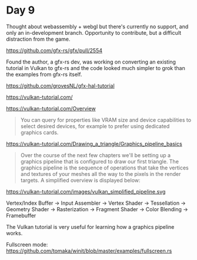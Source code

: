 # Day 9

Thought about webassembly + webgl but there's currently no support, and only an
in-development branch. Opportunity to contribute, but a difficult distraction
from the game.

https://github.com/gfx-rs/gfx/pull/2554


Found the author, a gfx-rs dev, was working on converting an existing tutorial in Vulkan to
gfx-rs and the code looked much simpler to grok than the examples from gfx-rs itself.

https://github.com/grovesNL/gfx-hal-tutorial

https://vulkan-tutorial.com/

https://vulkan-tutorial.com/Overview

> You can query for properties like VRAM size and device capabilities to select desired devices, for example to prefer using dedicated graphics cards.

https://vulkan-tutorial.com/Drawing_a_triangle/Graphics_pipeline_basics


> Over the course of the next few chapters we'll be setting up a graphics pipeline that is configured to draw our first triangle. The graphics pipeline is the sequence of operations that take the vertices and textures of your meshes all the way to the pixels in the render targets. A simplified overview is displayed below:

https://vulkan-tutorial.com/images/vulkan_simplified_pipeline.svg

Vertex/Index Buffer -> Input Assembler -> Vertex Shader -> Tessellation -> Geometry Shader -> Rasterization -> Fragment Shader -> Color Blending -> Framebuffer

The Vulkan tutorial is very useful for learning how a graphics pipeline works.

Fullscreen mode: https://github.com/tomaka/winit/blob/master/examples/fullscreen.rs
